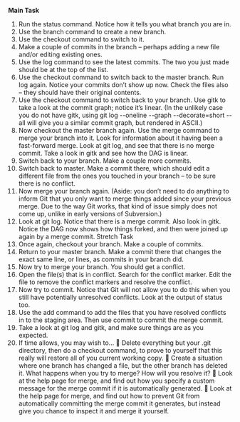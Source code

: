 **Main Task** 
1. Run the status command. Notice how it tells you what branch you are in. 
2. Use the branch command to create a new branch. 
3. Use the checkout command to switch to it. 
4. Make a couple of commits in the branch – perhaps adding a new file and/or editing existing 
ones. 
5. Use the log command to see the latest commits. The two you just made should be at the 
top of the list. 
6. Use the checkout command to switch back to the master branch. Run log again. Notice 
your commits don’t show up now. Check the files also – they should have their original 
contents. 
7. Use the checkout command to switch back to your branch. Use gitk to take a look at the 
commit graph; notice it’s linear. (In the unlikely case you do not have gitk, using git log 
--oneline --graph --decorate=short --all will give you a similar commit graph, 
but rendered in ASCII.) 
8. Now checkout the master branch again. Use the merge command to merge your branch 
into it. Look for information about it having been a fast-forward merge. Look at git log, 
and see that there is no merge commit. Take a look in gitk and see how the DAG is linear. 
9. Switch back to your branch. Make a couple more commits. 
10.  Switch back to master. Make a commit there, which should edit a different file from the 
ones you touched in your branch – to be sure there is no conflict. 
11.  Now merge your branch again. (Aside: you don’t need to do anything to inform Git that you 
only want to merge things added since your previous merge. Due to the way Git works, that 
kind of issue simply does not come up, unlike in early versions of Subversion.) 
12.  Look at git log. Notice that there is a merge commit. Also look in gitk. Notice the DAG 
now shows how things forked, and then were joined up again by a merge commit. 
Stretch Task 
1. Once again, checkout your branch. Make a couple of commits. 
2. Return to your master branch. Make a commit there that changes the exact same line, or 
lines, as commits in your branch did. 
3. Now try to merge your branch. You should get a conflict. 
4. Open the file(s) that is in conflict. Search for the conflict marker. Edit the file to remove the 
conflict markers and resolve the conflict. 
5. Now try to commit. Notice that Git will not allow you to do this when you still have 
potentially unresolved conflicts. Look at the output of status too. 
6. Use the add command to add the files that you have resolved conflicts in to the staging 
area. Then use commit to commit the merge commit. 
7. Take a look at git log and gitk, and make sure things are as you expected. 
8. If time allows, you may wish to... 
 Delete everything but your .git directory, then do a checkout command, to prove 
to yourself that this really will restore all of you current working copy. 
 Create a situation where one branch has changed a file, but the other branch has 
deleted it. What happens when you try to merge? How will you resolve it? 
 Look at the help page for merge, and find out how you specify a custom message for 
the merge commit if it is automatically generated. 
 Look at the help page for merge, and find out how to prevent Git from automatically 
committing the merge commit it generates, but instead give you chance to inspect it 
and merge it yourself. 
